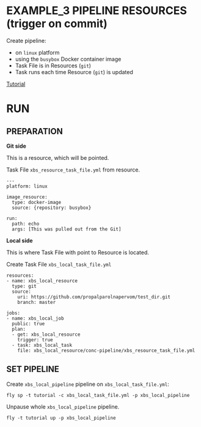 # EXAMPLE_3 PIPELINE RESOURCES (trigger on commit)

Create pipeline:
  - on `linux` platform
  - using the `busybox` Docker container image
  - Task File is in Resources (`git`)
  - Task runs each time Resource (`git`) is updated
  
[Tutorial](https://concoursetutorial.com/basics/pipeline-resources/)


# RUN


## PREPARATION


**Git side**

This is a resource, which will be pointed.


Task File `xbs_resource_task_file.yml` from resource.
```
---
platform: linux

image_resource:
  type: docker-image
  source: {repository: busybox}

run:
  path: echo
  args: [This was pulled out from the Git]
```



**Local side**


This is where Task File with point to Resource is located.

Create Task File `xbs_local_task_file.yml`
```
resources:
- name: xbs_local_resource
  type: git
  source:
    uri: https://github.com/propalparolnapervom/test_dir.git
    branch: master
    
jobs:
- name: xbs_local_job
  public: true
  plan:
  - get: xbs_local_resource
    trigger: true
  - task: xbs_local_task
    file: xbs_local_resource/conc-pipeline/xbs_resource_task_file.yml 
```


## SET PIPELINE


Create `xbs_local_pipeline` pipeline on `xbs_local_task_file.yml`:
```
fly sp -t tutorial -c xbs_local_task_file.yml -p xbs_local_pipeline
```

Unpause whole `xbs_local_pipeline` pipeline.
```
fly -t tutorial up -p xbs_local_pipeline
```


































